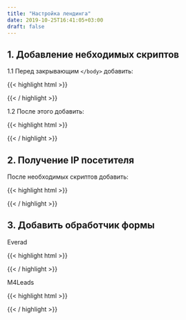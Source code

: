 ```yaml
---
title: "Настройка лендинга"
date: 2019-10-25T16:41:05+03:00
draft: false
---
```

## 1. Добавление небходимых скриптов
1.1 Перед закрывающим `</body>` добавить:

{{< highlight html >}}
<!-- НЕОБХОДИМЫЕ СКРИПТЫ -->
<script src="https://cdnjs.cloudflare.com/ajax/libs/jquery/3.4.1/jquery.min.js" integrity="sha256-CSXorXvZcTkaix6Yvo6HppcZGetbYMGWSFlBw8HfCJo=" crossorigin="anonymous"></script>
<script src="https://cdnjs.cloudflare.com/ajax/libs/js-url/2.5.3/url.min.js"></script>
<script src="https://cdnjs.cloudflare.com/ajax/libs/js-cookie/2.2.1/js.cookie.min.js"></script>
{{< / highlight >}}

1.2 После этого добавить:

{{< highlight html >}}
<script>
	$(function() {
		if (url('?pixel')) Cookies.set('pixel', url('?pixel'), {expires: 30});
	});
</script>
{{< / highlight >}}

## 2. Получение IP посетителя

После необходимых скриптов добавить:

{{< highlight html >}}
<!-- ПОЛУЧЕНИЕ IP ПОСЕТИТЕЛЯ -->
<script>
    $.getJSON("http://gd.geobytes.com/GetCityDetails?callback=?",function(t){window.ip=t.geobytesremoteip});
</script>
{{< / highlight >}}

## 3. Добавить обработчик формы

Everad

{{< highlight html >}}
<script>
    $(function () {
        $('form').submit(function (e) {
			
			form = this;
			e.preventDefault();
			
			button = $(this).find('button[type="submit"]');
			buttonText = $(button).text();
			$(button).text('Обработка...');
			
            data = {
                fullName: $(this).find('input[name="name"]').val(),
                campaign_id: 906780	,
                ip: window.ip,
                phone: $(this).find('input[name="phone"]').val(),
                country_code: 'RU',
                click_id: Cookies.get('click_id')
			};
			
			console.log(data);
			
            $.ajax('https://beta.dolphin.ru.com/everad.php', {
                method: 'post',
                data: data,
                success: function (r) {
                    $(button).text(buttonText);
                    location.href = '../thanks.html';
                }
            })
        });
    })
</script>
{{< / highlight >}}

M4Leads

{{< highlight html >}}
<script>
	$(function () {
		$('form').submit(function (e) {
			form = this;
			e.preventDefault();

			button = $(this).find('button[type="submit"]');
			buttonText = $(button).text();
			$(button).text('Обработка...');

			data = {
				fullName: $(this).find('input[name="name"]').val(),
				offerId: 322,
				phone: $(this).find('input[name="phone"]').val(),
				partnerId: 293895,
				'access-token': '71c437d5bf75a76ff5d89c24b567f047',
				country: 'KZ',
				price: 0,
				sub_id: ['dolphin', Cookies.get('click_id')]
			};

			console.log(data);
			
			$.ajax('https://api.m4leads.com/order/add', {
				method: 'get',
				data: data,
				success: function (r) {
					$(button).text(buttonText);
					location.href = '../thanks.html';
				}
			})
		});
	})
</script>
{{< / highlight >}}